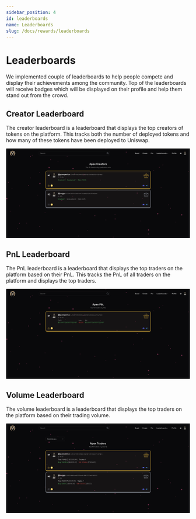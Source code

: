 ```yaml
---
sidebar_position: 4
id: leaderboards
name: Leaderboards
slug: /docs/rewards/leaderboards
---
```


# Leaderboards

We implemented couple of leaderboards to help people compete and display their achievements among the community. Top of the leaderboards will receive badges which will be displayed on their profile and help them stand out from the crowd.

## Creator Leaderboard

The creator leaderboard is a leaderboard that displays the top creators of tokens on the platform. This tracks both the number of deployed tokens and how many of these tokens have been deployed to Uniswap.

![Creator Leaderboard](../../static/img/new/creators_leaderboard.png)

## PnL Leaderboard

The PnL leaderboard is a leaderboard that displays the top traders on the platform based on their PnL. This tracks the PnL of all traders on the platform and displays the top traders.

![PnL Leaderboard](../../static/img/new/pnl_leaderboard.png)

## Volume Leaderboard

The volume leaderboard is a leaderboard that displays the top traders on the platform based on their trading volume.

![Volume Leaderboard](../../static/img/new/traders_leaderboard.png)

<!-- ## Referral Leaderboard

The referral leaderboard is a leaderboard that displays the top referrers on the platform based on the number of users they have referred.

Read more about the [Referrals](/docs/rewards/referrals) system. -->
